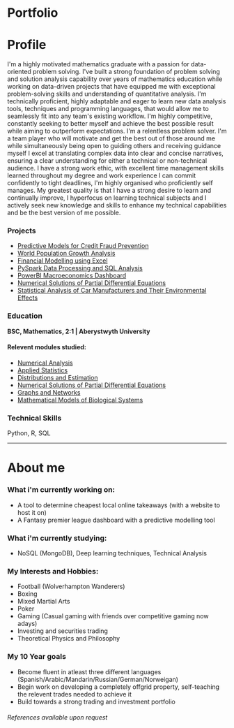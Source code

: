 # Portfolio

# Profile
I'm a highly motivated mathematics graduate with a passion for data-oriented problem solving. 
I've built a strong foundation of problem solving and solution analysis capability over years of mathematics education while working on data-driven projects that have equipped me with exceptional problem-solving skills and understanding of quantitative analysis.
I'm technically proficient, highly adaptable and eager to learn new data analysis tools, techniques and programming languages, that would allow me to seamlessly fit into any team's existing workflow. 
I'm highly competitive, constantly seeking to better myself and achieve the best possible result while aiming to outperform expectations. I'm a relentless problem solver.
I'm a team player who will motivate and get the best out of those around me while simultaneously being open to guiding others and receiving guidance myself
I excel at translating complex data into clear and concise narratives, ensuring a clear understanding for either a technical or non-technical audience.
I have a strong work ethic, with excellent time management skills learned throughout my degree and work experience I can commit confidently to tight deadlines, I'm highly organised who proficiently self manages.
My greatest quality is that I have a strong desire to learn and continually improve, I hyperfocus on learning technical subjects and I actively seek new knowledge and skills to enhance my technical capabilities and be the best version of me possible.
### Projects
- [Predictive Models for Credit Fraud Prevention ](https://html-preview.github.io/?url=https://github.com/GHtjm/GHtjm.github.io/blob/main/creditcardfraudknit.html)
- [World Population Growth Analysis]()
- [Financial Modelling using Excel]() 
- [PySpark Data Processing and SQL Analysis]()
- [PowerBI Macroeconomics Dashboard]() 
- [Numerical Solutions of Partial Differential Equations](https://github.com/GHtjm/GHtjm.github.io/blob/main/NUMERICAL%20PDEs.pdf) 
- [Statistical Analysis of Car Manufacturers and Their Environmental Effects]()

### Education
**BSC, Mathematics, 2:1 | Aberystwyth University**
#### Relevent modules studied:
- [Numerical Analysis](https://www.aber.ac.uk/en/modules/deptcurrent/MA25220/)
- [Applied Statistics](https://www.aber.ac.uk/en/modules/deptcurrent/MA26600/AB1/)
- [Distributions and Estimation](https://www.aber.ac.uk/en/modules/deptcurrent/MA26010/AB1/)
- [Numerical Solutions of Partial Differential Equations](https://www.aber.ac.uk/en/modules/2021/MA34710/)
- [Graphs and Networks](https://www.aber.ac.uk/en/modules/deptcurrent/MA32410/AB2/)
- [Mathematical Models of Biological Systems](https://www.aber.ac.uk/en/modules/2022/MA34810/)

### Technical Skills
Python, R, SQL

<hr size=20>

# About me

### What i'm currently working on:
- A tool to determine cheapest local online takeaways (with a website to host it on)
- A Fantasy premier league dashboard with a predictive modelling tool

### What i'm currently studying: 
- NoSQL (MongoDB), Deep learning techniques, Technical Analysis

### My Interests and Hobbies: 
- Football (Wolverhampton Wanderers)
- Boxing
- Mixed Martial Arts
- Poker
- Gaming (Casual gaming with friends over competitive gaming now adays)
- Investing and securities trading
- Theoretical Physics and Philosophy

### My 10 Year goals
- Become fluent in atleast three different languages (Spanish/Arabic/Mandarin/Russian/German/Norweigan)
- Begin work on developing a completely offgrid property, self-teaching the relevent trades needed to achieve it
- Build towards a strong trading and investment portfolio 
###### References available upon request


